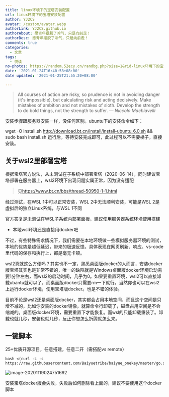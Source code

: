 ```yaml
---
title: linux环境下的宝塔安装配置
url: linux环境下的宝塔安装配置
author: YJ2CS
avatar: /custom/avatar.webp
authorLink: YJ2CS.github.io
authorAbout: 愿青年摆脱了冷气，只是向前走！
authorDesc: 愿青年摆脱了冷气，只是向前走！
comments: true
categories:
  - 文章
tags:
  - 悦读
no-photos: https://random.52ecy.cn/randbg.php?size=1&rid-linux环境下的宝塔安装配置
date: '2021-01-24T16:40:58+08:00'
date updated: '2021-01-25T21:55:20+08:00'

---
```


> All courses of action are risky, so prudence is not in avoiding danger (it's impossible), but calculating risk and acting decisively. Make mistakes of ambition and not mistakes of sloth. Develop the strength to do bold things, not the strength to suffer.
> — <cite>Niccolo Machiavelli</cite>

安装步骤跟服务器安装一样，没任何区别。ubuntu下的安装命令如下：

wget -O install.sh <http://download.bt.cn/install/install-ubuntu_6.0.sh> && sudo bash install.sh
运行后，等待安装完成即可，此过程可以不需要梯子，直接安装。

## 关于wsl2里部署宝塔

根据宝塔官方说法，从未测试在子系统中部署宝塔（2020-06-14），同时建议宝塔部署在服务器上，wsl2环境下出现问题实属正常，因为没有适配

> 见<https://www.bt.cn/bbs/thread-50950-1-1.html>

经过测试，在WSL 1中可以正常安装，WSL 2中无法顺利安装，可能是WSL 2是虚拟后的独立Linux系统，与WSL 1不同

官方答复是未测试在WSL子系统内部署面板，建议使用服务器系统环境使用搭建

- 本地wsl环境还是直接用docker吧

不过，有些特殊需求情况下，我们需要在本地环境做一些模拟服务器环境的测试，本地的优势是超低延迟，带来的极速反馈。具体表现在网页刷新、响应、vs-code里代码的保存和执行上，都是毫无卡顿。

wsl2真就这么方便吗？其实也不一定，熟悉桌面版docker的人而言，安装docker版宝塔其实也是非常不错的，唯一的缺陷就是Windows桌面版docker环境启动需要1分钟左右，而wsl2的启动时间，几乎为0。如果要重置环境，wsl2可以直接卸载ubantu就可以了，而桌面版docker只需要rm一下就行。当然你也可以在wsl2上运行docker环境，使用宝塔版docker。也是不错的体验。

目前不论是wsl2还是桌面版docker，其实都会占用本地空间，而且这个空间是只增不减的，比如你安装的docker镜像，就算命令行卸载了，磁盘占用空间是不会缩减的。桌面版docker环境，需要重置下才能恢复。而wsl的只能卸载重装了。卸载也就几秒，安装也就几秒，反正你想怎么折腾就怎么来。

## 一键脚本

25+优质开源项目，任意搭建，任意二开（需搭配vs remote）

```shell
bash <(curl -L -s https://raw.githubusercontent.com/Baiyuetribe/baiyue_onekey/master/go.sh)
```

![image-20201119024751692](image-20201119024751692.png)

安装宝塔docker版会失败，失败后如何删除看上面的，建议不要使用这个docker脚本
